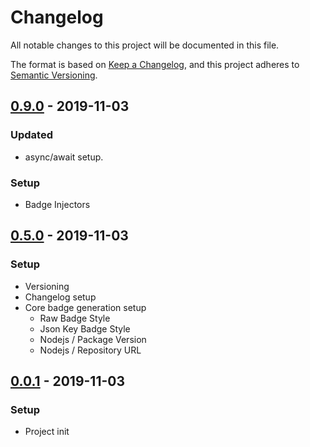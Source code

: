 # Changelog
All notable changes to this project will be documented in this file.

The format is based on [Keep a Changelog](https://keepachangelog.com/en/1.0.0/),
and this project adheres to [Semantic Versioning](https://semver.org/spec/v2.0.0.html).

## [0.9.0] - 2019-11-03
### Updated
- async/await setup.

### Setup
- Badge Injectors

## [0.5.0] - 2019-11-03
### Setup
- Versioning
- Changelog setup
- Core badge generation setup
    - Raw Badge Style
    - Json Key Badge Style
    - Nodejs / Package Version
    - Nodejs / Repository URL

## [0.0.1] - 2019-11-03
### Setup
- Project init

[0.9.0]: https://github.com/voltsonic/badge-management/compare/v0.5.0...v0.9.0
[0.5.0]: https://github.com/voltsonic/badge-management/compare/v0.0.1...v0.5.0
[0.0.1]: https://github.com/voltsonic/badge-management/releases/tag/v0.0.1